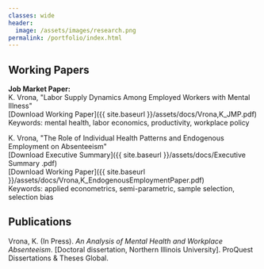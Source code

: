 ```yaml
---
classes: wide
header:
  image: /assets/images/research.png
permalink: /portfolio/index.html
---
```



  
<h2 id="working-papers">Working Papers</h2> 
  
**Job Market Paper:**  
K. Vrona, "Labor Supply Dynamics Among Employed Workers with Mental Illness"\
[Download Working Paper]({{ site.baseurl }}/assets/docs/Vrona,K_JMP.pdf)\
Keywords: mental health, labor economics, productivity, workplace policy




K. Vrona, "The Role of Individual Health Patterns and Endogenous Employment on Absenteeism"\
[Download Executive Summary]({{ site.baseurl }}/assets/docs/Executive Summary .pdf)\
[Download Working Paper]({{ site.baseurl }}/assets/docs/Vrona,K_EndogenousEmploymentPaper.pdf)\
Keywords: applied econometrics, semi-parametric, sample selection, selection bias






<h2 id="publications">Publications</h2>

Vrona, K. (In Press). *An Analysis of Mental Health and Workplace Absenteeism*. [Doctoral dissertation, Northern Illinois University]. ProQuest Dissertations & Theses Global.
